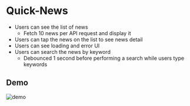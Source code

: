 # Quick-News

- Users can see the list of news
  - Fetch 10 news per API request and display it
- Users can tap the news on the list to see news detail
- Users can see loading and error UI
- Users can search the news by keyword
  - Debounced 1 second before performing a search while users type keywords

## Demo

![demo](demo-news.gif)
